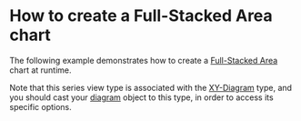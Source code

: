 # How to create a Full-Stacked Area chart


<p>The following example demonstrates how to create a <a href="http://devexpress.com/Help/Content.aspx?help=XtraCharts&document=CustomDocument2981.htm">Full-Stacked Area</a> chart at runtime.</p><p>Note that this series view type is associated with the <a href="http://devexpress.com/Help/Content.aspx?help=XtraCharts&document=CustomDocument5908.htm">XY-Diagram</a> type, and you should cast your <a href="http://devexpress.com/Help/Content.aspx?help=XtraCharts&document=CustomDocument6017.htm">diagram</a> object to this type, in order to access its specific options.</p>

<br/>


